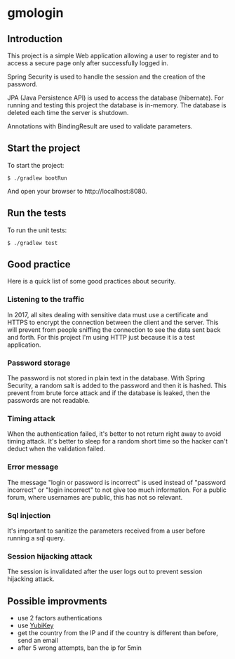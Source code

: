 # gmologin

## Introduction

This project is a simple Web application allowing a user to register and to access a secure page only after successfully logged in.

Spring Security is used to handle the session and the creation of the password.

JPA (Java Persistence API) is used to access the database (hibernate). For running and testing this project the database is in-memory. The database is deleted each time the server is shutdown.

Annotations with BindingResult are used to validate parameters.

## Start the project

To start the project:
```
$ ./gradlew bootRun
```
And open your browser to http://localhost:8080.

## Run the tests

To run the unit tests:
```
$ ./gradlew test
```

## Good practice

Here is a quick list of some good practices about security.

### Listening to the traffic

In 2017, all sites dealing with sensitive data must use a certificate and HTTPS to encrypt the connection between the client and the server.
This will prevent from people sniffing the connection to see the data sent back and forth. For this project I'm using HTTP just because it is a test application.

### Password storage

The password is not stored in plain text in the database. With Spring Security, a random salt is added to the password and then it is hashed.
This prevent from brute force attack and if the database is leaked, then the passwords are not readable.

### Timing attack

When the authentication failed, it's better to not return right away to avoid timing attack. It's better to sleep for a random short time so the hacker can't deduct when the validation failed.

### Error message

The message "login or password is incorrect" is used instead of "password incorrect" or "login incorrect" to not give too much information.
For a public forum, where usernames are public, this has not so relevant.

### Sql injection

It's important to sanitize the parameters received from a user before running a sql query.

### Session hijacking attack

The session is invalidated after the user logs out to prevent session hijacking attack. 


## Possible improvments

* use 2 factors authentications
* use [YubiKey](https://www.yubico.com/start/)
* get the country from the IP and if the country is different than before, send an email
* after 5 wrong attempts, ban the ip for 5min

